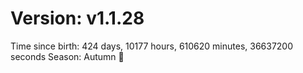 # Version: v1.1.28
Time since birth: 424 days, 10177 hours, 610620 minutes, 36637200 seconds
Season: Autumn 🍁
